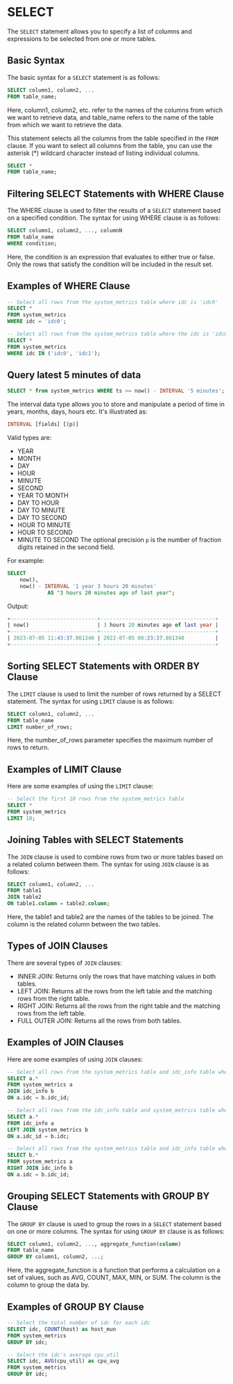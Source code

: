 # SELECT

The `SELECT` statement allows you to specify a list of columns and expressions to be selected from
one or more tables.

## Basic Syntax
The basic syntax for a `SELECT` statement is as follows:

```sql
SELECT column1, column2, ...
FROM table_name;
```

Here, column1, column2, etc. refer to the names of the columns from which we want to retrieve data,
and table_name refers to the name of the table from which we want to retrieve the data.

This statement selects all the columns from the table specified in the
`FROM` clause. If you want to select all columns from the table, you can use the asterisk (*) wildcard
character instead of listing individual columns.

```sql
SELECT *
FROM table_name;
```

## Filtering SELECT Statements with WHERE Clause
The WHERE clause is used to filter the results of a `SELECT` statement based on a specified condition. The
syntax for using WHERE clause is as follows:

```sql
SELECT column1, column2, ..., columnN
FROM table_name
WHERE condition;
```

Here, the condition is an expression that evaluates to either true or false. Only the rows that satisfy the condition will be included in the result set.

## Examples of WHERE Clause

```sql
-- Select all rows from the system_metrics table where idc is 'idc0'
SELECT *
FROM system_metrics
WHERE idc = 'idc0';

-- Select all rows from the system_metrics table where the idc is 'idc0' or 'idc0'
SELECT *
FROM system_metrics
WHERE idc IN ('idc0', 'idc1');
```


## Query latest 5 minutes of data
```sql
SELECT * from system_metrics WHERE ts >= now() - INTERVAL '5 minutes';
```

The interval data type allows you to store and manipulate a period of time in years, months, days, hours etc. It's illustrated as:
```sql
INTERVAL [fields] [(p)]
```
Valid types are:
- YEAR
- MONTH
- DAY
- HOUR
- MINUTE
- SECOND
- YEAR TO MONTH
- DAY TO HOUR
- DAY TO MINUTE
- DAY TO SECOND
- HOUR TO MINUTE
- HOUR TO SECOND
- MINUTE TO SECOND
The optional precision `p` is the number of fraction digits retained in the second field.

For example:

```sql
SELECT
	now(),
	now() - INTERVAL '1 year 3 hours 20 minutes'
             AS "3 hours 20 minutes ago of last year";
```

Output:
```sql
+----------------------------+-------------------------------------+
| now()                      | 3 hours 20 minutes ago of last year |
+----------------------------+-------------------------------------+
| 2023-07-05 11:43:37.861340 | 2022-07-05 08:23:37.861340          |
+----------------------------+-------------------------------------+
```

## Sorting SELECT Statements with ORDER BY Clause
The `LIMIT` clause is used to limit the number of rows returned by a SELECT statement. The syntax for using
`LIMIT` clause is as follows:

```sql
SELECT column1, column2, ...
FROM table_name
LIMIT number_of_rows;
```

Here, the number_of_rows parameter specifies the maximum number of rows to return. 

## Examples of LIMIT Clause
Here are some examples of using the `LIMIT` clause:

```sql
-- Select the first 10 rows from the system_metrics table
SELECT *
FROM system_metrics
LIMIT 10;
```

## Joining Tables with SELECT Statements
The `JOIN` clause is used to combine rows from two or more tables based on a related column between them. The syntax for using `JOIN` clause is as follows:

```sql
SELECT column1, column2, ...
FROM table1
JOIN table2
ON table1.column = table2.column;
```

Here, the table1 and table2 are the names of the tables to be joined. The column is the related column between the two tables.

## Types of JOIN Clauses
There are several types of `JOIN` clauses:

- INNER JOIN: Returns only the rows that have matching values in both tables.
- LEFT JOIN: Returns all the rows from the left table and the matching rows from the right table.
- RIGHT JOIN: Returns all the rows from the right table and the matching rows from the left table.
- FULL OUTER JOIN: Returns all the rows from both tables.

## Examples of JOIN Clauses
Here are some examples of using `JOIN` clauses:

```sql
-- Select all rows from the system_metrics table and idc_info table where the idc_id matches
SELECT a.*
FROM system_metrics a
JOIN idc_info b
ON a.idc = b.idc_id;

-- Select all rows from the idc_info table and system_metrics table where the idc_id matches, and include null values for idc_info without any matching system_metrics
SELECT a.*
FROM idc_info a
LEFT JOIN system_metrics b
ON a.idc_id = b.idc;

-- Select all rows from the system_metrics table and idc_info table where the idc_id matches, and include null values for idc_info without any matching system_metrics
SELECT b.*
FROM system_metrics a
RIGHT JOIN idc_info b
ON a.idc = b.idc_id;
```

## Grouping SELECT Statements with GROUP BY Clause
The `GROUP BY` clause is used to group the rows in a `SELECT` statement based on one or more columns. The syntax for using `GROUP BY` clause is as follows:

```sql
SELECT column1, column2, ..., aggregate_function(column)
FROM table_name
GROUP BY column1, column2, ...;
```

Here, the aggregate_function is a function that performs a calculation on a set of values, such as AVG, COUNT, MAX, MIN, or SUM. The column is the column to group the data by.

## Examples of GROUP BY Clause

```sql
-- Select the total number of idc for each idc
SELECT idc, COUNT(host) as host_mun
FROM system_metrics
GROUP BY idc;

-- Select the idc's average cpu_util
SELECT idc, AVG(cpu_util) as cpu_avg
FROM system_metrics
GROUP BY idc;
```
